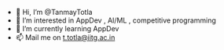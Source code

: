 - 👋 Hi, I’m @TanmayTotla
- 👀 I’m interested in AppDev , AI/ML , competitive programming
- 🌱 I’m currently learning AppDev
- 📫 Mail me on t.totla@iitg.ac.in

<!---
TanmayTotla/TanmayTotla is a ✨ special ✨ repository because its `README.md` (this file) appears on your GitHub profile.
You can click the Preview link to take a look at your changes.
--->
